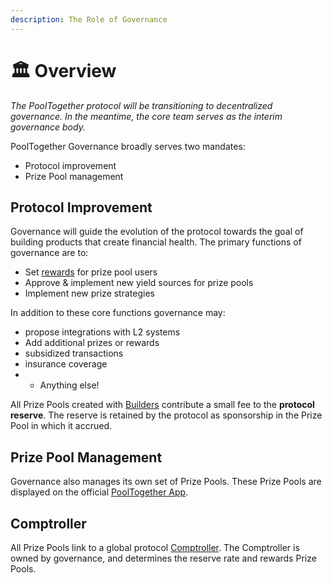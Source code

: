 ```yaml
---
description: The Role of Governance
---
```


# 🏛️ Overview

_The PoolTogether protocol will be transitioning to decentralized governance.  In the meantime, the core team serves as the interim governance body._

PoolTogether Governance broadly serves two mandates:

* Protocol improvement
* Prize Pool management

## Protocol Improvement

Governance will guide the evolution of the protocol towards the goal of building products that create financial health. The primary functions of governance are to: 

* Set [rewards](untitled.md) for prize pool users
* Approve & implement new yield sources for prize pools 
* Implement new prize strategies

In addition to these core functions governance may: 

* propose integrations with L2 systems
* Add additional prizes or rewards 
* subsidized transactions
* insurance coverage
* + Anything else! 

All Prize Pools created with [Builders](../protocol/builders/) contribute a small fee to the **protocol reserve**.  The reserve is retained by the protocol as sponsorship in the Prize Pool in which it accrued.

## Prize Pool Management

Governance also manages its own set of Prize Pools.  These Prize Pools are displayed on the official [PoolTogether App](https://app.pooltogether.com).

## Comptroller

All Prize Pools link to a global protocol [Comptroller](untitled.md).  The Comptroller is owned by governance, and determines the reserve rate and rewards Prize Pools.

